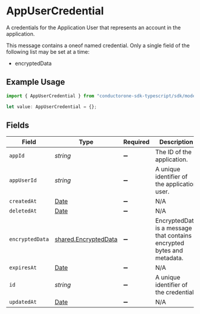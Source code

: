 # AppUserCredential

A credentials for the Application User that represents an account in the application.

This message contains a oneof named credential. Only a single field of the following list may be set at a time:
  - encryptedData


## Example Usage

```typescript
import { AppUserCredential } from "conductorone-sdk-typescript/sdk/models/shared";

let value: AppUserCredential = {};
```

## Fields

| Field                                                                                         | Type                                                                                          | Required                                                                                      | Description                                                                                   |
| --------------------------------------------------------------------------------------------- | --------------------------------------------------------------------------------------------- | --------------------------------------------------------------------------------------------- | --------------------------------------------------------------------------------------------- |
| `appId`                                                                                       | *string*                                                                                      | :heavy_minus_sign:                                                                            | The ID of the application.                                                                    |
| `appUserId`                                                                                   | *string*                                                                                      | :heavy_minus_sign:                                                                            | A unique identifier of the application user.                                                  |
| `createdAt`                                                                                   | [Date](https://developer.mozilla.org/en-US/docs/Web/JavaScript/Reference/Global_Objects/Date) | :heavy_minus_sign:                                                                            | N/A                                                                                           |
| `deletedAt`                                                                                   | [Date](https://developer.mozilla.org/en-US/docs/Web/JavaScript/Reference/Global_Objects/Date) | :heavy_minus_sign:                                                                            | N/A                                                                                           |
| `encryptedData`                                                                               | [shared.EncryptedData](../../../sdk/models/shared/encrypteddata.md)                           | :heavy_minus_sign:                                                                            | EncryptedData is a message that contains encrypted bytes and metadata.                        |
| `expiresAt`                                                                                   | [Date](https://developer.mozilla.org/en-US/docs/Web/JavaScript/Reference/Global_Objects/Date) | :heavy_minus_sign:                                                                            | N/A                                                                                           |
| `id`                                                                                          | *string*                                                                                      | :heavy_minus_sign:                                                                            | A unique identifier of the credential.                                                        |
| `updatedAt`                                                                                   | [Date](https://developer.mozilla.org/en-US/docs/Web/JavaScript/Reference/Global_Objects/Date) | :heavy_minus_sign:                                                                            | N/A                                                                                           |